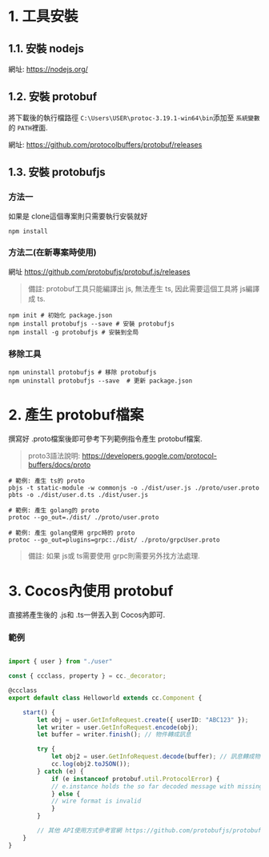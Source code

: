# 1. 工具安裝

## 1.1. 安裝 nodejs
網址:  https://nodejs.org/

## 1.2. 安裝 protobuf
將下載後的執行檔路徑 `C:\Users\USER\protoc-3.19.1-win64\bin`添加至 `系統變數`的 `PATH`裡面.

網址: https://github.com/protocolbuffers/protobuf/releases

## 1.3. 安裝 protobufjs

### 方法一
如果是 clone這個專案則只需要執行安裝就好
```shell
npm install
```

### 方法二(在新專案時使用)
網址 https://github.com/protobufjs/protobuf.js/releases

> 備註: protobuf工具只能編譯出 js, 無法產生 ts, 因此需要這個工具將 js編譯成 ts.

```shell
npm init # 初始化 package.json
npm install protobufjs --save # 安裝 protobufjs
npm install -g protobufjs # 安裝到全局
```

### 移除工具
```shell
npm uninstall protobufjs # 移除 protobufjs
npm uninstall protobufjs --save  # 更新 package.json
```

# 2. 產生 protobuf檔案

撰寫好 .proto檔案後即可參考下列範例指令產生 protobuf檔案.
> proto3語法說明: https://developers.google.com/protocol-buffers/docs/proto

```shell
# 範例: 產生 ts的 proto
pbjs -t static-module -w commonjs -o ./dist/user.js ./proto/user.proto
pbts -o ./dist/user.d.ts ./dist/user.js

# 範例: 產生 golang的 proto
protoc --go_out=./dist/ ./proto/user.proto

# 範例: 產生 golang使用 grpc時的 proto
protoc --go_out=plugins=grpc:./dist/ ./proto/grpcUser.proto
```

> 備註: 如果 js或 ts需要使用 grpc則需要另外找方法處理. 

# 3. Cocos內使用 protobuf
直接將產生後的 .js和 .ts一併丟入到 Cocos內即可.

### 範例
```typescript

import { user } from "./user"

const { ccclass, property } = cc._decorator;

@ccclass
export default class Helloworld extends cc.Component {

    start() {
        let obj = user.GetInfoRequest.create({ userID: "ABC123" });
        let writer = user.GetInfoRequest.encode(obj);
        let buffer = writer.finish(); // 物件轉成訊息

        try {
            let obj2 = user.GetInfoRequest.decode(buffer); // 訊息轉成物件
            cc.log(obj2.toJSON());
        } catch (e) {
            if (e instanceof protobuf.util.ProtocolError) {
            // e.instance holds the so far decoded message with missing required fields
            } else {
            // wire format is invalid
            }
        }

        // 其他 API使用方式參考官網 https://github.com/protobufjs/protobuf.js
    }
}

```